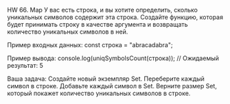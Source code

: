 HW 66. Map
У вас есть строка, и вы хотите определить, сколько уникальных символов содержит эта строка.
Создайте функцию, которая будет принимать строку в качестве аргумента и возвращать количество 
уникальных символов в ней.

Пример входных данных:
const строка = "abracadabra";

Пример вывода:
console.log(uniqSymbolsCount(строка)); // Ожидаемый результат: 5

Ваша задача:
Создайте новый экземпляр Set.
Переберите каждый символ в строке.
Добавьте каждый символ в Set.
Верните размер Set, который покажет количество уникальных символов в строке.